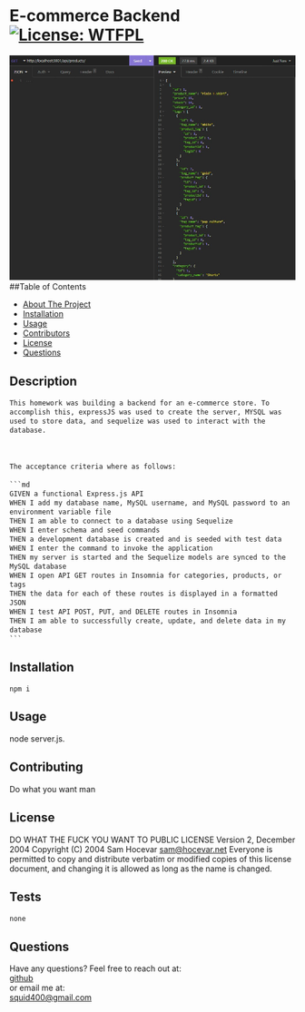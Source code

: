 # E-commerce Backend [![License: WTFPL](https://img.shields.io/badge/License-WTFPL-brightgreen.svg)](http://www.wtfpl.net/about/)  
![e-commerce Back End.](./imgs/websiteImage.jpg)
  ##Table of Contents
  - [About The Project](##Description)
  - [Installation](##Installation)
  - [Usage](##Usage)
  - [Contributors](##Contributing)
  - [License](##License)
  - [Questions](##Questions)

## Description 

    This homework was building a backend for an e-commerce store. To accomplish this, expressJS was used to create the server, MYSQL was used to store data, and sequelize was used to interact with the database.

    

    The acceptance criteria where as follows: 

    ```md
    GIVEN a functional Express.js API
    WHEN I add my database name, MySQL username, and MySQL password to an environment variable file
    THEN I am able to connect to a database using Sequelize
    WHEN I enter schema and seed commands
    THEN a development database is created and is seeded with test data
    WHEN I enter the command to invoke the application
    THEN my server is started and the Sequelize models are synced to the MySQL database
    WHEN I open API GET routes in Insomnia for categories, products, or tags
    THEN the data for each of these routes is displayed in a formatted JSON
    WHEN I test API POST, PUT, and DELETE routes in Insomnia
    THEN I am able to successfully create, update, and delete data in my database
    ``` 

## Installation  
  ```
  npm i
  ```

## Usage  
  node server.js.    

## Contributing  
  Do what you want man  

## License    
  DO WHAT THE FUCK YOU WANT TO PUBLIC LICENSE Version 2, December 2004 Copyright (C) 2004 Sam Hocevar <sam@hocevar.net> Everyone is permitted to copy and distribute verbatim or modified copies of this license document, and changing it is allowed as long as the name is changed.  
  
## Tests  
  ```
  none
  ```

## Questions  
  Have any questions? Feel free to reach out at:  
  [github](https://github.com/Squid300)  
  or email me at:  
  squid400@gmail.com
